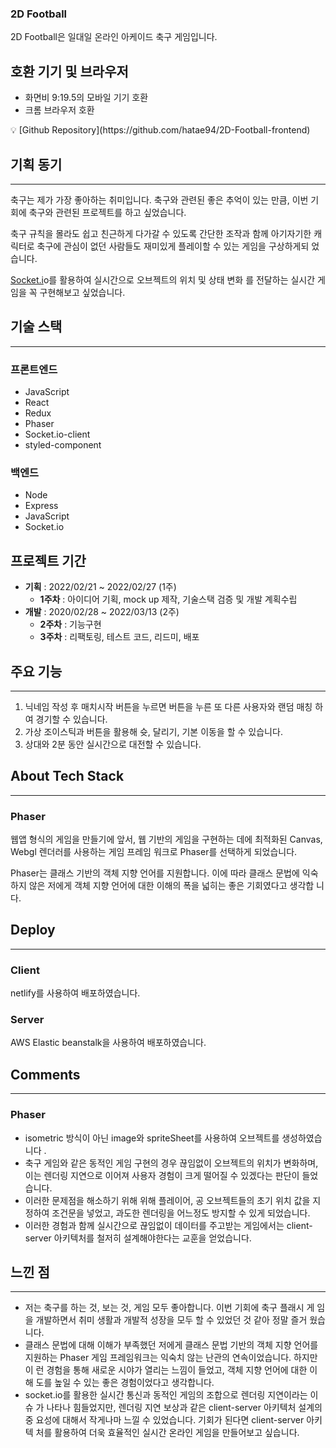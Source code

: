 ### 2D Football

2D Football은 일대일 온라인 아케이드 축구 게임입니다.

## 호환 기기 및 브라우저

- 화면비 9:19.5의 모바일 기기 호환
- 크롬 브라우저 호환

<aside>
💡 [Github Repository](https://github.com/hatae94/2D-Football-frontend)

</aside>

## 기획 동기

---

축구는 제가 가장 좋아하는 취미입니다. 축구와 관련된 좋은 추억이 있는 만큼, 이번
기회에 축구와 관련된 프로젝트를 하고 싶었습니다.

축구 규칙을 몰라도 쉽고 친근하게 다가갈 수 있도록 간단한 조작과 함께 아기자기한
캐릭터로 축구에 관심이 없던 사람들도 재미있게 플레이할 수 있는 게임을 구상하게되
었습니다.

[Socket.i](http://Socket.io)o를 활용하여 실시간으로 오브젝트의 위치 및 상태 변화
를 전달하는 실시간 게임을 꼭 구현해보고 싶었습니다.

## 기술 스택

---

### 프론트엔드

- JavaScript
- React
- Redux
- Phaser
- Socket.io-client
- styled-component

### 백엔드

- Node
- Express
- JavaScript
- Socket.io

## 프로젝트 기간

- **기획** : 2022/02/21 ~ 2022/02/27 (1주)
  - **1주차** : 아이디어 기획, mock up 제작, 기술스택 검증 및 개발 계획수립
- **개발** : 2020/02/28 ~ 2022/03/13 (2주)
  - **2주차** : 기능구현
  - **3주차** : 리팩토링, 테스트 코드, 리드미, 배포

## 주요 기능

---

1. 닉네임 작성 후 매치시작 버튼을 누르면 버튼을 누른 또 다른 사용자와 랜덤 매칭
   하여 경기할 수 있습니다.
2. 가상 조이스틱과 버튼을 활용해 슛, 달리기, 기본 이동을 할 수 있습니다.
3. 상대와 2분 동안 실시간으로 대전할 수 있습니다.

## About Tech Stack

---

### Phaser

웹앱 형식의 게임을 만들기에 앞서, 웹 기반의 게임을 구현하는 데에 최적화된
Canvas, Webgl 렌더러를 사용하는 게임 프레임 워크로 Phaser를 선택하게 되었습니다.

Phaser는 클래스 기반의 객체 지향 언어를 지원합니다. 이에 따라 클래스 문법에 익숙
하지 않은 저에게 객체 지향 언어에 대한 이해의 폭을 넓히는 좋은 기회였다고 생각합
니다.

## Deploy

---

### Client

netlify를 사용하여 배포하였습니다.

### Server

AWS Elastic beanstalk을 사용하여 배포하였습니다.

## Comments

---

### Phaser

- isometric 방식이 아닌 image와 spriteSheet를 사용하여 오브젝트를 생성하였습니다
  .
- 축구 게임와 같은 동적인 게임 구현의 경우 끊임없이 오브젝트의 위치가 변화하며,
  이는 렌더링 지연으로 이어져 사용자 경험이 크게 떨어질 수 있겠다는 판단이 들었
  습니다.
- 이러한 문제점을 해소하기 위해 위해 플레이어, 공 오브젝트들의 초기 위치 값을 지
  정하여 조건문을 넣었고, 과도한 렌더링을 어느정도 방지할 수 있게 되었습니다.
- 이러한 경험과 함께 실시간으로 끊임없이 데이터를 주고받는 게임에서는
  client-server 아키텍처를 철저히 설계해야한다는 교훈을 얻었습니다.

## 느낀 점

---

- 저는 축구를 하는 것, 보는 것, 게임 모두 좋아합니다. 이번 기회에 축구 플래시 게
  임을 개발하면서 취미 생활과 개발적 성장을 모두 할 수 있었던 것 같아 정말 즐거
  웠습니다.
- 클래스 문법에 대해 이해가 부족했던 저에게 클래스 문법 기반의 객체 지향 언어를
  지원하는 Phaser 게임 프레임워크는 익숙치 않는 난관의 연속이었습니다. 하지만 이
  런 경험을 통해 새로운 시야가 열리는 느낌이 들었고, 객체 지향 언어에 대한 이해
  도를 높일 수 있는 좋은 경험이었다고 생각합니다.
- socket.io를 활용한 실시간 통신과 동적인 게임의 조합으로 렌더링 지연이라는 이슈
  가 나타나 힘들었지만, 렌더링 지연 보상과 같은 client-server 아키텍처 설계의 중
  요성에 대해서 작게나마 느낄 수 있었습니다. 기회가 된다면 client-server 아키텍
  처를 활용하여 더욱 효율적인 실시간 온라인 게임을 만들어보고 싶습니다.
